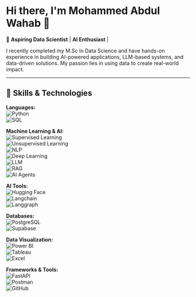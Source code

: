 # Hi there, I'm Mohammed Abdul Wahab 👋  

🎯 **Aspiring Data Scientist** | **AI Enthusiast** | 

I recently completed my M.Sc in Data Science and have hands-on experience in building AI-powered applications, LLM-based systems, and data-driven solutions. My passion lies in using data to create real-world impact.  

---
## 🚀 Skills & Technologies  

**Languages:**  
![Python](https://img.shields.io/badge/Python-3776AB?logo=python&logoColor=white)  
![SQL](https://img.shields.io/badge/SQL-003B57?logo=database&logoColor=white)  

**Machine Learning & AI:**  
![Supervised Learning](https://img.shields.io/badge/Supervised%20Learning-FF6F00?logo=ai&logoColor=white)  
![Unsupervised Learning](https://img.shields.io/badge/Unsupervised%20Learning-8E44AD?logo=ai&logoColor=white)  
![NLP](https://img.shields.io/badge/NLP-FF4088?logo=natural-language-processing&logoColor=white)  
![Deep Learning](https://img.shields.io/badge/Deep%20Learning-0A66C2?logo=deeplearning&logoColor=white)  
![LLM](https://img.shields.io/badge/LLM-FF0000?logo=OpenAI&logoColor=white)  
![RAG](https://img.shields.io/badge/RAG-1F425F?logo=knowledgebase&logoColor=white)  
![AI Agents](https://img.shields.io/badge/AI%20Agents-FF1493?logo=robot&logoColor=white)  

**AI Tools:**  
![Hugging Face](https://img.shields.io/badge/Hugging%20Face-FFD700?logo=huggingface&logoColor=black)  
![Langchain](https://img.shields.io/badge/LangChain-00B4D8?logo=langchain&logoColor=white)  
![Langgraph](https://img.shields.io/badge/LangGraph-FF5733?logo=graph&logoColor=white)  

**Databases:**  
![PostgreSQL](https://img.shields.io/badge/PostgreSQL-336791?logo=postgresql&logoColor=white)  
![Supabase](https://img.shields.io/badge/Supabase-3ECF8E?logo=supabase&logoColor=white)  

**Data Visualization:**  
![Power BI](https://img.shields.io/badge/Power%20BI-F2C811?logo=powerbi&logoColor=black)  
![Tableau](https://img.shields.io/badge/Tableau-E97627?logo=tableau&logoColor=white)  
![Excel](https://img.shields.io/badge/Excel-217346?logo=microsoft-excel&logoColor=white)  

**Frameworks & Tools:**  
![FastAPI](https://img.shields.io/badge/FastAPI-009688?logo=fastapi&logoColor=white)  
![Postman](https://img.shields.io/badge/Postman-FF6C37?logo=postman&logoColor=white)  
![GitHub](https://img.shields.io/badge/GitHub-181717?logo=github&logoColor=white)  
